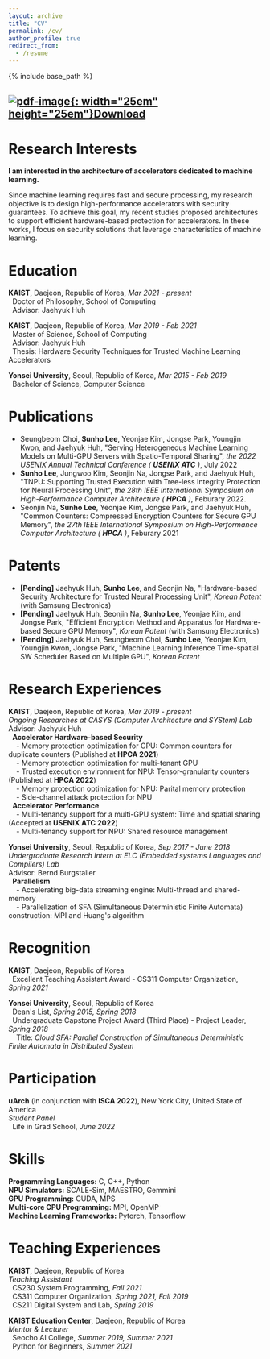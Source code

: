 ```yaml
---
layout: archive
title: "CV"
permalink: /cv/
author_profile: true
redirect_from:
  - /resume
---
```

{% include base_path %}
## [![pdf-image](https://myshlee417.github.io/files/pdf_icon.png){: width="25em" height="25em"}Download](http://myshlee417.github.io/files/CV_Sunho_Lee.pdf)


Research Interests
======
**I am interested in the architecture of accelerators dedicated to machine learning.**

Since machine learning requires fast and secure processing, my research objective is to design high-performance accelerators with security guarantees.
To achieve this goal, my recent studies proposed architectures to support efficient hardware-based protection for accelerators.
In these works, I focus on security solutions that leverage characteristics of machine learning.

Education
======
**KAIST**, Daejeon, Republic of Korea, *Mar 2021 - present*  
&nbsp;&nbsp;Doctor of Philosophy, School of Computing  
&nbsp;&nbsp;Advisor: Jaehyuk Huh

**KAIST**, Daejeon, Republic of Korea, *Mar 2019 - Feb 2021*  
&nbsp;&nbsp;Master of Science, School of Computing  
&nbsp;&nbsp;Advisor: Jaehyuk Huh  
&nbsp;&nbsp;Thesis: Hardware Security Techniques for Trusted Machine Learning Accelerators

**Yonsei University**, Seoul, Republic of Korea, *Mar 2015 - Feb 2019*  
&nbsp;&nbsp;Bachelor of Science, Computer Science

Publications
======
* Seungbeom Choi, **Sunho Lee**, Yeonjae Kim, Jongse Park, Youngjin Kwon, and Jaehyuk Huh, &quot;Serving Heterogeneous Machine Learning Models on Multi-GPU Servers with Spatio-Temporal Sharing&quot;, *the 2022 USENIX Annual Technical Conference (* ***USENIX ATC*** *)*, July 2022
* **Sunho Lee**, Jungwoo Kim, Seonjin Na, Jongse Park, and Jaehyuk Huh, &quot;TNPU: Supporting Trusted Execution with Tree-less Integrity Protection for Neural Processing Unit&quot;, *the 28th IEEE International Symposium on High-Performance Computer Architecture (* ***HPCA*** *)*, Feburary 2022.
* Seonjin Na, **Sunho Lee**, Yeonjae Kim, Jongse Park, and Jaehyuk Huh, &quot;Common Counters: Compressed Encryption Counters for Secure GPU Memory&quot;, *the 27th IEEE International Symposium on High-Performance Computer Architecture (* ***HPCA*** *)*, Feburary 2021

Patents
======
* **[Pending]** Jaehyuk Huh, **Sunho Lee**, and Seonjin Na, &quot;Hardware-based Security Architecture for Trusted Neural Processing Unit&quot;, *Korean Patent* (with Samsung Electronics)
* **[Pending]** Jaehyuk Huh, Seonjin Na, **Sunho Lee**, Yeonjae Kim, and Jongse Park, &quot;Efficient Encryption Method and Apparatus for Hardware-based Secure GPU Memory&quot;, *Korean Patent* (with Samsung Electronics)
* **[Pending]** Jaehyuk Huh, Seungbeom Choi, **Sunho Lee**, Yeonjae Kim, Youngjin Kwon, Jongse Park, &quot;Machine Learning Inference Time-spatial SW Scheduler Based on Multiple GPU&quot;, *Korean Patent*

Research Experiences
======
**KAIST**, Daejeon, Republic of Korea, *Mar 2019 - present*  
*Ongoing Researches at CASYS (Computer Architecture and SYStem) Lab*  
Advisor: Jaehyuk Huh  
&nbsp;&nbsp;**Accelerator Hardware-based Security**  
&nbsp;&nbsp;&nbsp;&nbsp;- Memory protection optimization for GPU: Common counters for duplicate counters (Published at **HPCA 2021**)  
&nbsp;&nbsp;&nbsp;&nbsp;- Memory protection optimization for multi-tenant GPU  
&nbsp;&nbsp;&nbsp;&nbsp;- Trusted execution environment for NPU: Tensor-granularity counters (Published at **HPCA 2022**)  
&nbsp;&nbsp;&nbsp;&nbsp;- Memory protection optimization for NPU: Parital memory protection  
&nbsp;&nbsp;&nbsp;&nbsp;- Side-channel attack protection for NPU  
&nbsp;&nbsp;**Accelerator Performance**  
&nbsp;&nbsp;&nbsp;&nbsp;- Multi-tenancy support for a multi-GPU system: Time and spatial sharing (Accepted at **USENIX ATC 2022**)  
&nbsp;&nbsp;&nbsp;&nbsp;- Multi-tenancy support for NPU: Shared resource management

**Yonsei University**, Seoul, Republic of Korea, *Sep 2017 - June 2018*  
*Undergraduate Research Intern at ELC (Embedded systems Languages and Compilers) Lab*  
Advisor: Bernd Burgstaller  
&nbsp;&nbsp;**Parallelism**  
&nbsp;&nbsp;&nbsp;&nbsp;- Accelerating big-data streaming engine: Multi-thread and shared-memory  
&nbsp;&nbsp;&nbsp;&nbsp;- Parallelization of SFA (Simultaneous Deterministic Finite Automata) construction: MPI and Huang's algorithm

Recognition
======
**KAIST**, Daejeon, Republic of Korea  
&nbsp;&nbsp;Excellent Teaching Assistant Award - CS311 Computer Organization, *Spring 2021*

**Yonsei University**, Seoul, Republic of Korea  
&nbsp;&nbsp;Dean's List, *Spring 2015, Spring 2018*  
&nbsp;&nbsp;Undergraduate Capstone Project Award (Third Place) - Project Leader, *Spring 2018*  
&nbsp;&nbsp;&nbsp;&nbsp;Title: *Cloud SFA: Parallel Construction of Simultaneous Deterministic Finite Automata in Distributed System*

Participation
======
**uArch** (in conjunction with **ISCA 2022**), New York City, United State of America  
*Student Panel*  
&nbsp;&nbsp;Life in Grad School, *June 2022*  

Skills
======
**Programming Languages:** C, C++, Python  
**NPU Simulators:** SCALE-Sim, MAESTRO, Gemmini  
**GPU Programming:** CUDA, MPS  
**Multi-core CPU Programming:** MPI, OpenMP  
**Machine Learning Frameworks:** Pytorch, Tensorflow  

Teaching Experiences
======
**KAIST**, Daejeon, Republic of Korea  
*Teaching Assistant*  
&nbsp;&nbsp;CS230 System Programming, *Fall 2021*  
&nbsp;&nbsp;CS311 Computer Organization, *Spring 2021, Fall 2019*  
&nbsp;&nbsp;CS211 Digital System and Lab, *Spring 2019*

**KAIST Education Center**, Daejeon, Republic of Korea  
*Mentor &#38; Lecturer*  
&nbsp;&nbsp;Seocho AI College, *Summer 2019, Summer 2021*  
&nbsp;&nbsp;Python for Beginners, *Summer 2021*
